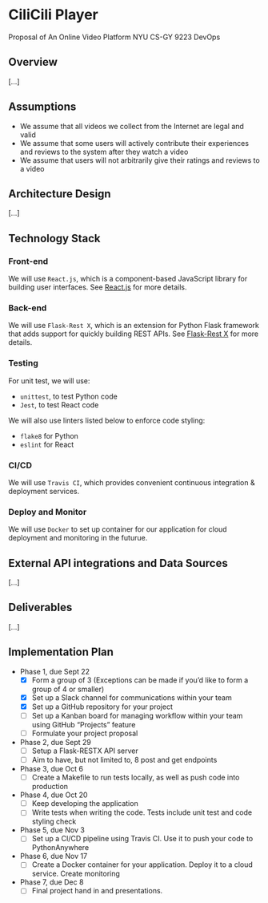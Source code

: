 # CiliCili Player
Proposal of An Online Video Platform
NYU CS-GY 9223 DevOps

## Overview

[...]

## Assumptions

- We assume that all videos we collect from the Internet are legal and valid
- We assume that some users will actively contribute their experiences and reviews to the system after they watch a video
- We assume that users will not arbitrarily give their ratings and reviews to a video

## Architecture Design

[...]

## Technology Stack

### Front-end

We will use `React.js`, which is a component-based JavaScript library for building user interfaces. See [React.js](https://reactjs.org/) for more details.

### Back-end

We will use `Flask-Rest X`, which is an extension for Python Flask framework that adds support for quickly building REST APIs. See [Flask-Rest X](https://flask-restx.readthedocs.io/en/latest/) for more details.

### Testing

For unit test, we will use:
- `unittest`, to test Python code
- `Jest`, to test React code

We will also use linters listed below to enforce code styling:
- `flake8` for Python
- `eslint` for React

### CI/CD

We will use `Travis CI`, which provides convenient continuous integration & deployment services.

### Deploy and Monitor

We will use `Docker` to set up container for our application for cloud deployment and monitoring in the futurue.

## External API integrations and Data Sources

[...]

## Deliverables

[...]

## Implementation Plan

- Phase 1, due Sept 22
  - [x] Form a group of 3 (Exceptions can be made if you’d like to form a group of 4 or smaller)
  - [x] Set up a Slack channel for communications within your team
  - [x] Set up a GitHub repository for your project
  - [ ] Set up a Kanban board for managing workflow within your team using GitHub “Projects” feature
  - [ ] Formulate your project proposal

- Phase 2, due Sept 29
  - [ ] Setup a Flask-RESTX API server
  - [ ] Aim to have, but not limited to, 8 post and get endpoints

- Phase 3, due Oct 6
  - [ ] Create a Makefile to run tests locally, as well as push code into production

- Phase 4, due Oct 20
  - [ ] Keep developing the application
  - [ ] Write tests when writing the code. Tests include unit test and code styling check

- Phase 5, due Nov 3
  - [ ] Set up a CI/CD pipeline using Travis CI. Use it to push your code to PythonAnywhere

- Phase 6, due Nov 17
  - [ ] Create a Docker container for your application. Deploy it to a cloud service. Create monitoring

- Phase 7, due Dec 8
  - [ ] Final project hand in and presentations.
